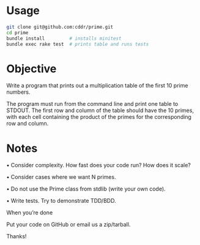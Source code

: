 # Usage

```sh
git clone git@github.com:cddr/prime.git
cd prime
bundle install         # installs minitest
bundle exec rake test  # prints table and runs tests
```

# Objective

Write a program that prints out a multiplication table of the first 10
prime numbers.

The program must run from the command line and print one table to STDOUT.
The first row and column of the table should have the 10 primes, with each
cell containing the product of the primes for the corresponding row and column.

# Notes

• Consider complexity. How fast does your code run? How does it scale?

• Consider cases where we want N primes.

• Do not use the Prime class from stdlib (write your own code).

• Write tests. Try to demonstrate TDD/BDD.

When you’re done

Put your code on GitHub or email us a zip/tarball.

Thanks!